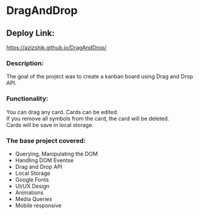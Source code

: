# DragAndDrop

## Deploy Link:

https://azizshik.github.io/DragAndDrop/ </br>

### Description:

The goal of the project was to create a kanban board using Drag and Drop API.

### Functionality:

You can drag any card. Cards can be edited. <br>
If you remove all symbols from the card, the card will be deleted. <br>
Cards will be save in local storage.

### The base project covered:

- Querying, Manipulating the DOM
- Handling DOM Eventsе
- Drag and Drop API
- Local Storage
- Google Fonts
- UI/UX Design
- Animations
- Media Queries
- Mobile responsive
